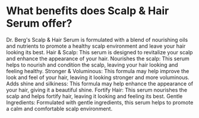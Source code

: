 # What benefits does Scalp & Hair Serum offer?

Dr. Berg's Scalp & Hair Serum is formulated with a blend of nourishing oils and nutrients to promote a healthy scalp environment and leave your hair looking its best. Hair & Scalp: This serum is designed to revitalize your scalp and enhance the appearance of your hair. Nourishes the scalp: This serum helps to nourish and condition the scalp, leaving your hair looking and feeling healthy. Stronger & Voluminous: This formula may help improve the look and feel of your hair, leaving it looking stronger and more voluminous. Adds shine and silkiness: This formula may help enhance the appearance of your hair, giving it a beautiful shine. Fortify Hair: This serum nourishes the scalp and helps fortify hair, leaving it looking and feeling its best. Gentle Ingredients: Formulated with gentle ingredients, this serum helps to promote a calm and comfortable scalp environment.